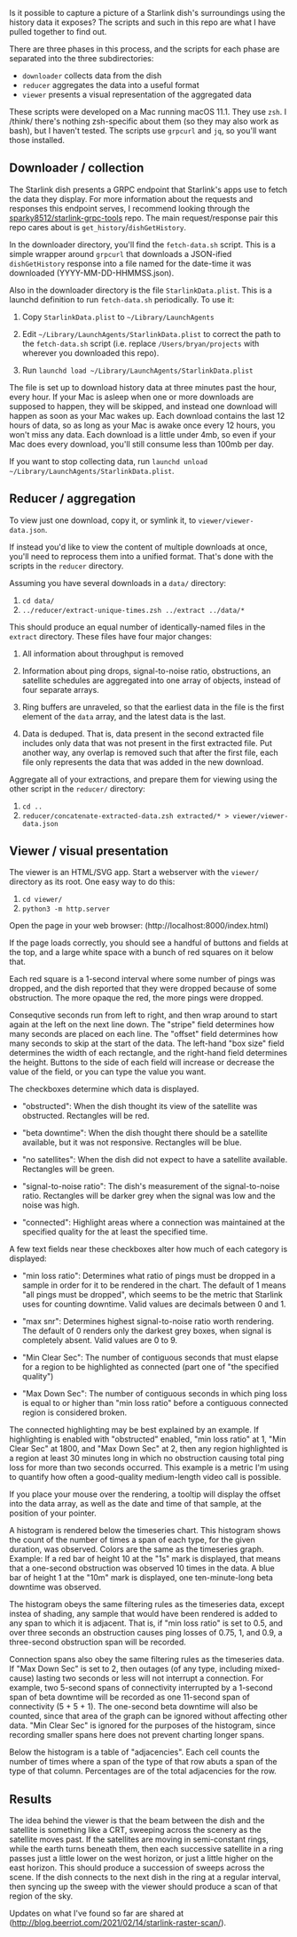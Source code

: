Is it possible to capture a picture of a Starlink dish's surroundings
using the history data it exposes? The scripts and such in this repo
are what I have pulled together to find out.

There are three phases in this process, and the scripts for each phase
are separated into the three subdirectories:

 * `downloader` collects data from the dish
 * `reducer` aggregates the data into a useful format
 * `viewer` presents a visual representation of the aggregated data

These scripts were developed on a Mac running macOS 11.1. They use
`zsh`. I /think/ there's nothing zsh-specific about them (so they may
also work as bash), but I haven't tested. The scripts use `grpcurl`
and `jq`, so you'll want those installed.

## Downloader / collection

The Starlink dish presents a GRPC endpoint that Starlink's apps use to
fetch the data they display. For more information about the requests
and responses this endpoint serves, I recommend looking through the
[sparky8512/starlink-grpc-tools](https://github.com/sparky8512/starlink-grpc-tools)
repo. The main request/response pair this repo cares about is
`get_history`/`dishGetHistory`.

In the downloader directory, you'll find the `fetch-data.sh`
script. This is a simple wrapper around `grpcurl` that downloads a
JSON-ified `dishGetHistory` response into a file named for the
date-time it was downloaded (YYYY-MM-DD-HHMMSS.json).

Also in the downloader directory is the file
`StarlinkData.plist`. This is a launchd definition to run
`fetch-data.sh` periodically. To use it:

 1. Copy `StarlinkData.plist` to `~/Library/LaunchAgents`
 
 2. Edit `~/Library/LaunchAgents/StarlinkData.plist` to correct the
    path to the `fetch-data.sh` script (i.e. replace
    `/Users/bryan/projects` with wherever you downloaded this repo).
    
 3. Run `launchd load ~/Library/LaunchAgents/StarlinkData.plist`

The file is set up to download history data at three minutes past the
hour, every hour. If your Mac is asleep when one or more downloads are
supposed to happen, they will be skipped, and instead one download
will happen as soon as your Mac wakes up. Each download contains the
last 12 hours of data, so as long as your Mac is awake once every 12
hours, you won't miss any data. Each download is a little under 4mb,
so even if your Mac does every download, you'll still consume less
than 100mb per day.

If you want to stop collecting data, run `launchd unload
~/Library/LaunchAgents/StarlinkData.plist`.


## Reducer / aggregation

To view just one download, copy it, or symlink it, to
`viewer/viewer-data.json`.

If instead you'd like to view the content of multiple downloads at once,
you'll need to reprocess them into a unified format. That's done with
the scripts in the `reducer` directory.

Assuming you have several downloads in a `data/` directory:

 1. `cd data/`
 2. `../reducer/extract-unique-times.zsh ../extract ../data/*`

This should produce an equal number of identically-named files in the
`extract` directory. These files have four major changes:

 1. All information about throughput is removed

 2. Information about ping drops, signal-to-noise ratio, obstructions,
    an satellite schedules are aggregated into one array of objects,
    instead of four separate arrays.

 3. Ring buffers are unraveled, so that the earliest data in the file
    is the first element of the `data` array, and the latest data is
    the last.

 4. Data is deduped. That is, data present in the second extracted
    file includes only data that was not present in the first
    extracted file. Put another way, any overlap is removed such that
    after the first file, each file only represents the data that was
    added in the new download.

Aggregate all of your extractions, and prepare them for viewing using
the other script in the `reducer/` directory:

 1. `cd ..`
 1. `reducer/concatenate-extracted-data.zsh extracted/* > viewer/viewer-data.json`

## Viewer / visual presentation

The viewer is an HTML/SVG app. Start a webserver with the `viewer/`
directory as its root. One easy way to do this:

 1. `cd viewer/`
 2. `python3 -m http.server`

Open the page in your web browser: (http://localhost:8000/index.html)

If the page loads correctly, you should see a handful of buttons and
fields at the top, and a large white space with a bunch of red squares
on it below that.

Each red square is a 1-second interval where some number of pings was
dropped, and the dish reported that they were dropped because of some
obstruction. The more opaque the red, the more pings were dropped.

Consequtive seconds run from left to right, and then wrap around to
start again at the left on the next line down. The "stripe" field
determines how many seconds are placed on each line. The "offset"
field determines how many seconds to skip at the start of the
data. The left-hand "box size" field determines the width of each
rectangle, and the right-hand field determines the height. Buttons to
the side of each field will increase or decrease the value of the
field, or you can type the value you want.

The checkboxes determine which data is displayed.

 * "obstructed": When the dish thought its view of the satellite was
   obstructed. Rectangles will be red.

 * "beta downtime": When the dish thought there should be a satellite
   available, but it was not responsive. Rectangles will be blue.

 * "no satellites": When the dish did not expect to have a satellite
   available. Rectangles will be green.

 * "signal-to-noise ratio": The dish's measurement of the
   signal-to-noise ratio. Rectangles will be darker grey when the
   signal was low and the noise was high.

 * "connected": Highlight areas where a connection was maintained at
   the specified quality for the at least the specified time.

A few text fields near these checkboxes alter how much of each
category is displayed:

 * "min loss ratio": Determines what ratio of pings must be dropped in
   a sample in order for it to be rendered in the chart. The default
   of 1 means "all pings must be dropped", which seems to be the
   metric that Starlink uses for counting downtime. Valid values are
   decimals between 0 and 1.

 * "max snr": Determines highest signal-to-noise ratio worth
   rendering. The default of 0 renders only the darkest grey boxes,
   when signal is completely absent. Valid values are 0 to 9.

 * "Min Clear Sec": The number of contiguous seconds that must elapse
   for a region to be highlighted as connected (part one of "the
   specified quality")

 * "Max Down Sec": The number of contiguous seconds in which ping loss
   is equal to or higher than "min loss ratio" before a contiguous
   connected region is considered broken.

The connected highlighting may be best explained by an example. If
highlighting is enabled with "obstructed" enabled, "min loss ratio" at
1, "Min Clear Sec" at 1800, and "Max Down Sec" at 2, then any region
highlighted is a region at least 30 minutes long in which no
obstruction causing total ping loss for more than two seconds
occurred. This example is a metric I'm using to quantify how often a
good-quality medium-length video call is possible.

If you place your mouse over the rendering, a tooltip will display the
offset into the data array, as well as the date and time of that
sample, at the position of your pointer.

A histogram is rendered below the timeseries chart. This histogram
shows the count of the number of times a span of each type, for the
given duration, was observed. Colors are the same as the timeseries
graph. Example: If a red bar of height 10 at the "1s" mark is
displayed, that means that a one-second obstruction was observed 10
times in the data. A blue bar of height 1 at the "10m" mark is
displayed, one ten-minute-long beta downtime was observed.

The histogram obeys the same filtering rules as the timeseries data,
except instea of shading, any sample that would have been rendered is
added to any span to which it is adjacent. That is, if "min loss
ratio" is set to 0.5, and over three seconds an obstruction causes
ping losses of 0.75, 1, and 0.9, a three-second obstruction span will
be recorded.

Connection spans also obey the same filtering rules as the timeseries
data. If "Max Down Sec" is set to 2, then outages (of any type,
including mixed-cause) lasting two seconds or less will not interrupt
a connection. For example, two 5-second spans of connectivity
interrupted by a 1-second span of beta downtime will be recorded as
one 11-second span of connectivity (5 + 5 + 1). The one-second beta
downtime will also be counted, since that area of the graph can be
ignored without affecting other data. "Min Clear Sec" is ignored for
the purposes of the histogram, since recording smaller spans here does
not prevent charting longer spans.

Below the histogram is a table of "adjacencies". Each cell counts the
number of times where a span of the type of that row abuts a span of
the type of that column. Percentages are of the total adjacencies for
the row.

## Results

The idea behind the viewer is that the beam between the dish and the
satellite is something like a CRT, sweeping across the scenery as the
satellite moves past. If the satellites are moving in semi-constant
rings, while the earth turns beneath them, then each successive
satellite in a ring passes just a little lower on the west horizon, or
just a little higher on the east horizon. This should produce a
succession of sweeps across the scene. If the dish connects to the
next dish in the ring at a regular interval, then syncing up the sweep
with the viewer should produce a scan of that region of the sky.

Updates on what I've found so far are shared at
(http://blog.beerriot.com/2021/02/14/starlink-raster-scan/).
